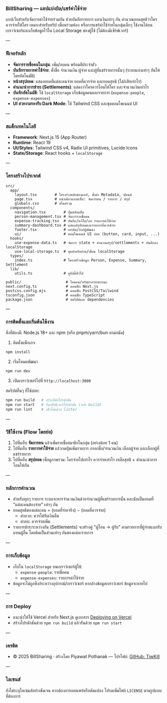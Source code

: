### BillSharing — แอปแบ่งบิล/แชร์ค่าใช้จ่าย

แอปเว็บสำหรับจัดการค่าใช้จ่ายร่วมกัน ช่วยบันทึกรายการ แบ่งเงินเท่าๆ กัน คำนวณยอดสุทธิว่าใครควรจ่ายให้ใคร เหมาะสำหรับทริป เพื่อนร่วมห้อง หรือการแชร์ค่าใช้จ่ายในกลุ่มเล็กๆ ใช้งานได้บนเบราว์เซอร์และเก็บข้อมูลไว้ใน Local Storage ของผู้ใช้ (ไม่ต้องมีเซิร์ฟเวอร์)

—

### ฟีเจอร์หลัก
- **จัดการรายชื่อคนในกลุ่ม**: เพิ่ม/ลบคน พร้อมสีประจำตัว
- **บันทึกรายการค่าใช้จ่าย**: ตั้งชื่อ จำนวนเงิน ผู้จ่าย และผู้ที่แชร์รายการนั้นๆ (ระบบแบ่งเท่าๆ กันให้โดยอัตโนมัติ)
- **หน้าสรุปยอด**: แสดงยอดที่แต่ละคนจ่าย ยอดที่ควรจ่าย และยอดสุทธิ (ได้/เสียเท่าไร)
- **คำแนะนำการชำระ (Settlements)**: แสดงว่าใครควรโอนให้ใคร และจำนวนเงินเท่าไร
- **บันทึกอัตโนมัติ**: ใช้ `localStorage` เก็บข้อมูลคนและรายการ (`expense-people`, `expense-expenses`)
- **UI สวยงามรองรับ Dark Mode**: ใช้ Tailwind CSS และชุดคอมโพเนนต์ UI

—

### สแต็กเทคโนโลยี
- **Framework**: Next.js 15 (App Router)
- **Runtime**: React 19
- **UI/Styles**: Tailwind CSS v4, Radix UI primitives, Lucide Icons
- **State/Storage**: React hooks + `localStorage`

—

### โครงสร้างโปรเจกต์
```text
src/
  app/
    layout.tsx        # โครงร่างหลักของแอป, ตั้งค่า Metadata, ฟอนต์
    page.tsx          # หน้าเดียวแบบแท็บ: จัดการคน / รายการ / สรุป
    globals.css       # สไตล์รวม
  components/
    navigation.tsx        # ปุ่มสลับแท็บ
    person-management.tsx # จัดการรายชื่อคน
    expense-tracking.tsx  # บันทึก/แก้ไข/ลบ รายการค่าใช้จ่าย
    summary-dashboard.tsx # แสดงสรุปยอดและรายการที่ควรชำระ
    footer.tsx            # เครดิต/ลิงก์ผู้พัฒนา
    ui/                   # คอมโพเนนต์ UI ย่อย (button, card, input, ...)
  hooks/
    use-expense-data.ts   # จัดการ state + คำนวณสรุป/settlements + บันทึกลง localStorage
    use-local-storage.ts  # ฮุคสำหรับอ่าน/เขียน localStorage
  types/
    index.ts              # โครงสร้างข้อมูล Person, Expense, Summary, Settlement
  lib/
    utils.ts              # ยูทิลิตี้ทั่วไป

public/                    # ไอคอน/ทรัพยากรสาธารณะ
next.config.ts             # คอนฟิก Next.js
postcss.config.mjs         # คอนฟิก PostCSS/Tailwind
tsconfig.json              # คอนฟิก TypeScript
package.json               # สคริปต์และ dependencies
```

—

### การติดตั้งและเริ่มต้นใช้งาน
สิ่งที่ต้องมี: Node.js 18+ และ npm (หรือ pnpm/yarn/bun ตามถนัด)

1) ติดตั้งแพ็กเกจ
```bash
npm install
```

2) เริ่มโหมดพัฒนา
```bash
npm run dev
```

3) เปิดเบราว์เซอร์ไปที่ `http://localhost:3000`

สคริปต์อื่นๆ ที่ใช้บ่อย:
```bash
npm run build   # สร้างไฟล์โปรดักชัน
npm run start   # รันเซิร์ฟเวอร์โปรดักชัน (หลัง build)
npm run lint    # เช็กโค้ดด้วย linter
```

—

### วิธีใช้งาน (Flow โดยย่อ)
1. ไปที่แท็บ **จัดการคน** แล้วเพิ่มรายชื่อสมาชิกในกลุ่ม (อย่างน้อย 1 คน)
2. ไปที่แท็บ **รายการค่าใช้จ่าย** แล้วกดปุ่มเพิ่มรายการ กรอกชื่อ/จำนวนเงิน เลือกผู้จ่าย และเลือกผู้ที่แชร์รายการ
3. ไปที่แท็บ **สรุปยอด** เพื่อดูภาพรวม: ใครจ่ายไปเท่าไร ควรจ่ายเท่าไร เหลือสุทธิ + คำแนะนำการโอนให้กัน

—

### หลักการคำนวณ
- สำหรับทุกๆ รายการ ระบบจะหารจำนวนเงินด้วยจำนวนผู้ที่แชร์รายการนั้น และนับเป็นยอดที่ "แต่ละคนต้องจ่าย" เท่าๆ กัน
- ยอดสุทธิของแต่ละคน = \(ยอดที่จ่ายจริง\) − \(ยอดที่ควรจ่าย\)
  - ค่าบวก: ควรได้รับเงินคืน
  - ค่าลบ: ควรจ่ายเพิ่ม
- รายการชำระระหว่างกัน (Settlements) จะสร้างคู่ "ผู้โอน → ผู้รับ" ตามรายการที่ผู้จ่ายแบกรับแทนผู้อื่น โดยคิดเป็นส่วนเท่าๆ กันของแต่ละรายการ

—

### การเก็บข้อมูล
- เก็บใน `localStorage` บนเบราว์เซอร์ผู้ใช้:
  - `expense-people`: รายชื่อคน
  - `expense-expenses`: รายการค่าใช้จ่าย
- ข้อมูลจะไม่ถูกซิงก์ระหว่างอุปกรณ์/เบราว์เซอร์ หากล้างข้อมูลเบราว์เซอร์ ข้อมูลจะหายไป

—

### การ Deploy
- แนะนำให้ใช้ Vercel สำหรับ Next.js ดูเอกสาร [Deploying on Vercel](https://nextjs.org/docs/app/building-your-application/deploying)
- สร้างโปรดักชันด้วย `npm run build` แล้วรันด้วย `npm run start`

—

### เครดิต
- © 2025 BillSharing · สร้างโดย Piyawat Pothanak — โปรไฟล์: [GitHub: TiwKill](https://github.com/TiwKill)

—

### ไลเซนส์
ยังไม่ระบุไลเซนส์อย่างชัดเจน หากต้องการเผยแพร่หรือดัดแปลง โปรดเพิ่มไฟล์ `LICENSE` ตามรูปแบบที่ต้องการ